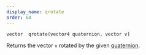```yaml
---
display_name: qrotate
order: 64
---
```

`vector  qrotate(vector4 quaternion, vector v)`

Returns the vector `v` rotated by the given [quaternion](http://en.wikipedia.org/wiki/Quaternion).
